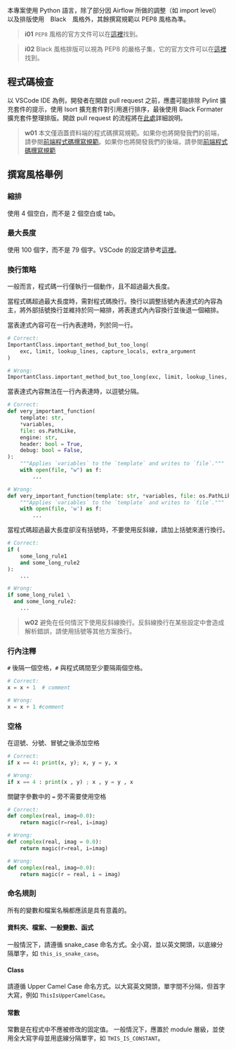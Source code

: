 

本專案使用 Python 語言，除了部分因 Airflow 所做的調整（如 import level）　以及排版使用　Black　風格外，其餘撰寫規範以 PEP8 風格為準。

> **i01**
> `PEP8` 風格的官方文件可以在[這裡](https://peps.python.org/pep-0008/)找到。

> **i02**
> Black 風格排版可以視為 PEP8 的嚴格子集，它的官方文件可以在[這裡](https://black.readthedocs.io/en/stable/the_black_code_style/index.html)找到。

## 程式碼檢查

以 VSCode IDE 為例，開發者在開啟 pull request 之前，應盡可能排除 Pylint 擴充套件的提示，使用 Isort 擴充套件對引用進行排序，最後使用 Black Formater 擴充套件整理排版。開啟 pull request 的流程將在[此處](/data-end/open-as-request)詳細說明。

> **w01**
> 本文僅涵蓋資料端的程式碼撰寫規範。如果你也將開發我們的前端，請參閱[前端程式碼撰寫規範](/front-end/code-style)。如果你也將開發我們的後端，請參閱[前端程式碼撰寫規範](/back-end/code-style)


## 撰寫風格舉例

### 縮排

使用 4 個空白，而不是 2 個空白或 tab。

### 最大長度

使用 100 個字，而不是 79 個字。VSCode 的設定請參考[這裡](https://stackoverflow.com/questions/71078751/vs-code-python-formatting-change-max-line-length-with-autopep8-yapf-black)。

### 換行策略

一般而言，程式碼一行僅執行一個動作，且不超過最大長度。

當程式碼超過最大長度時，需對程式碼換行。換行以調整括號內表達式的內容為主，將外部括號換行並維持於同一縮排，將表達式內內容換行並後退一個縮排。

當表達式內容可在一行內表達時，列於同一行。

``` python
# Correct:
ImportantClass.important_method_but_too_long(
    exc, limit, lookup_lines, capture_locals, extra_argument
)

# Wrong:
ImportantClass.important_method_but_too_long(exc, limit, lookup_lines, capture_locals, extra_argument)
```

當表達式內容無法在一行內表達時，以逗號分隔。

``` python
# Correct:
def very_important_function(
    template: str,
    *variables,
    file: os.PathLike,
    engine: str,
    header: bool = True,
    debug: bool = False,
):
    """Applies `variables` to the `template` and writes to `file`."""
    with open(file, "w") as f:
        ...

# Wrong:
def very_important_function(template: str, *variables, file: os.PathLike, engine: str, header: bool = True, debug: bool = False):
    """Applies `variables` to the `template` and writes to `file`."""
    with open(file, 'w') as f:
        ...
```

當程式碼超過最大長度卻沒有括號時，不要使用反斜線，請加上括號來進行換行。

``` python
# Correct:
if (
    some_long_rule1
    and some_long_rule2
):
    ...

# Wrong:
if some_long_rule1 \
  and some_long_rule2:
    ...
```

> **w02**
> 避免在任何情況下使用反斜線換行。反斜線換行在某些設定中會造成解析錯誤，請使用括號等其他方案換行。

### 行內注釋

`#` 後隔一個空格，`#` 與程式碼間至少要隔兩個空格。

``` python
# Correct:
x = x + 1  # comment

# Wrong:
x = x + 1 #comment
```

### 空格

在逗號、分號、冒號之後添加空格

``` python
# Correct:
if x == 4: print(x, y); x, y = y, x

# Wrong:
if x == 4 : print(x , y) ; x , y = y , x
```

關鍵字參數中的 `=` 旁不需要使用空格

``` python
# Correct:
def complex(real, imag=0.0):
    return magic(r=real, i=imag)

# Wrong:
def complex(real, imag = 0.0):
    return magic(r=real, i=imag)

# Wrong:
def complex(real, imag=0.0):
    return magic(r = real, i = imag)
```


### 命名規則

所有的變數和檔案名稱都應該是具有意義的。

#### 資料夾、檔案、一般變數、函式

一般情況下，請遵循 snake_case 命名方式。全小寫，並以英文開頭，以底線分隔單字，如 `this_is_snake_case`。

#### Class

請遵循 Upper Camel Case 命名方式。以大寫英文開頭，單字間不分隔，但首字大寫，例如 `ThisIsUpperCamelCase`。

#### 常數

常數是在程式中不應被修改的固定值。
一般情況下，應置於 module 層級，並使用全大寫字母並用底線分隔單字，如 `THIS_IS_CONSTANT`。
